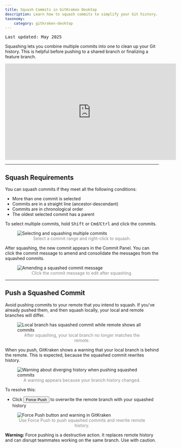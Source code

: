 ```yaml
---
title: Squash Commits in GitKraken Desktop
description: Learn how to squash commits to simplify your Git history.
taxonomy:
    category: gitkraken-desktop
---
```


<kbd>Last updated: May 2025</kbd>

Squashing lets you combine multiple commits into one to clean up your Git history. This is helpful before pushing to a shared branch or finalizing a feature branch.

<div class='embed-container embed-container--16-9'>
    <iframe width="560" height="315" src="https://www.youtube.com/embed/cr1N8VTRmfM?ecver=1" frameborder="0" allowfullscreen></iframe>
</div>

***

## Squash Requirements

You can squash commits if they meet all the following conditions:

- More than one commit is selected
- Commits are in a straight line (ancestor-descendant)
- Commits are in chronological order
- The oldest selected commit has a parent

To select multiple commits, hold <kbd>Shift</kbd> or <kbd>Cmd</kbd>/<kbd>Ctrl</kbd> and click the commits.

<figure class='figure center'>
    <img src='/wp-content/uploads/squash.gif' srcset='/wp-content/uploads/squash@2x.gif' class="help-center-img img-bordered" alt="Selecting and squashing multiple commits">
    <figcaption style="text-align: center; color: #888;">Select a commit range and right-click to squash.</figcaption>
</figure>

After squashing, the new commit appears in the Commit Panel. You can click the commit message to amend and consolidate the messages from the squashed commits.

<figure class='figure center'>
    <img src='/wp-content/uploads/amend-commitmsg.png' srcset='/wp-content/uploads/amend-commitmsg@2x.png' class="help-center-img img-bordered" alt="Amending a squashed commit message">
    <figcaption style="text-align: center; color: #888;">Click the commit message to edit after squashing.</figcaption>
</figure>

***

## Push a Squashed Commit

Avoid pushing commits to your remote that you intend to squash. If you've already pushed them, and then squash locally, your local and remote branches will differ.

<figure class='figure center'>
    <img src='/wp-content/uploads/squashed-remote.png' srcset='/wp-content/uploads/squashed-remote@2x.png' class="help-center-img img-bordered" alt="Local branch has squashed commit while remote shows all commits">
    <figcaption style="text-align: center; color: #888;">After squashing, your local branch no longer matches the remote.</figcaption>
</figure>

When you push, GitKraken shows a warning that your local branch is behind the remote. This is expected, because the squashed commit rewrites history.

<figure class='figure center'>
    <img src='/wp-content/uploads/squash-pushremote.png' srcset='/wp-content/uploads/squash-pushremote@2x.png' class="help-center-img img-bordered" alt="Warning about diverging history when pushing squashed commits">
    <figcaption style="text-align: center; color: #888;">A warning appears because your branch history changed.</figcaption>
</figure>

To resolve this:

- Click <button class='button button--danger button--ui button--nolink'>Force Push</button> to overwrite the remote branch with your squashed history

<figure class='figure center'>
    <img src='/wp-content/uploads/force-push.png' srcset='/wp-content/uploads/force-push@2x.png' class="help-center-img img-bordered" alt="Force Push button and warning in GitKraken">
    <figcaption style="text-align: center; color: #888;">Use Force Push to push squashed commits and rewrite remote history.</figcaption>
</figure>

<div class='callout callout--warning'>
    <p><strong>Warning:</strong> Force pushing is a destructive action. It replaces remote history and can disrupt teammates working on the same branch. Use with caution.</p>
</div>
